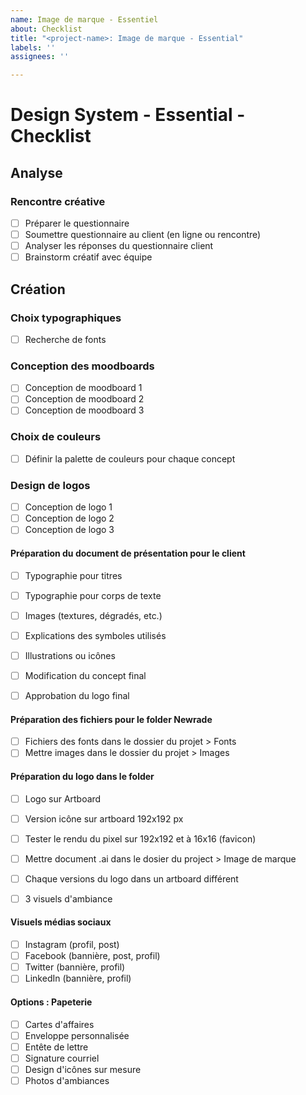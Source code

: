 ```yaml
---
name: Image de marque - Essentiel
about: Checklist
title: "<project-name>: Image de marque - Essential"
labels: ''
assignees: ''

---
```


# Design System - Essential - Checklist

## Analyse

### Rencontre créative

- [ ] Préparer le questionnaire
- [ ] Soumettre questionnaire au client (en ligne ou rencontre)
- [ ] Analyser les réponses du questionnaire client
- [ ] Brainstorm créatif avec équipe

## Création

### Choix typographiques

- [ ] Recherche de fonts

### Conception des moodboards

- [ ] Conception de moodboard 1
- [ ] Conception de moodboard 2
- [ ] Conception de moodboard 3

### Choix de couleurs

- [ ] Définir la palette de couleurs pour chaque concept

### Design de logos

- [ ] Conception de logo 1
- [ ] Conception de logo 2
- [ ] Conception de logo 3

#### Préparation du document de présentation pour le client
- [ ] Typographie pour titres
- [ ] Typographie pour corps de texte
- [ ] Images (textures, dégradés, etc.)
- [ ] Explications des symboles utilisés
- [ ] Illustrations ou icônes

- [ ] Modification du concept final
- [ ] Approbation du logo final

#### Préparation des fichiers pour le folder Newrade
- [ ] Fichiers des fonts dans le dossier du projet > Fonts
- [ ] Mettre images dans le dossier du projet > Images

#### Préparation du logo dans le folder
- [ ] Logo sur Artboard
- [ ] Version icône sur artboard 192x192 px
- [ ] Tester le rendu du pixel sur 192x192 et à 16x16 (favicon)
- [ ] Mettre document .ai dans le dosier du project > Image de marque
- [ ] Chaque versions du logo dans un artboard différent

- [ ] 3 visuels d'ambiance

#### Visuels médias sociaux

- [ ] Instagram (profil, post)
- [ ] Facebook (bannière, post, profil)
- [ ] Twitter (bannière, profil)
- [ ] LinkedIn (bannière, profil)

#### Options : Papeterie
- [ ] Cartes d'affaires
- [ ] Enveloppe personnalisée
- [ ] Entête de lettre
- [ ] Signature courriel
- [ ] Design d'icônes sur mesure
- [ ] Photos d'ambiances
